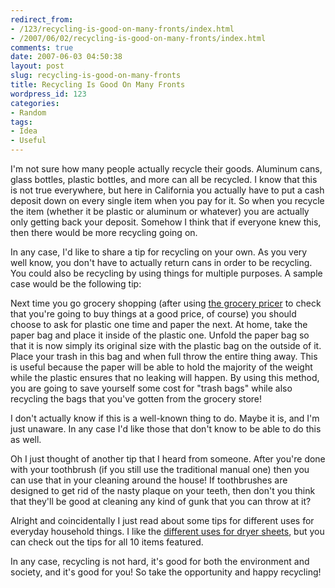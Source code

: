 ```yaml
---
redirect_from:
- /123/recycling-is-good-on-many-fronts/index.html
- /2007/06/02/recycling-is-good-on-many-fronts/index.html
comments: true
date: 2007-06-03 04:50:38
layout: post
slug: recycling-is-good-on-many-fronts
title: Recycling Is Good On Many Fronts
wordpress_id: 123
categories:
- Random
tags:
- Idea
- Useful
---
```


I'm not sure how many people actually recycle their goods.  Aluminum cans, glass bottles, plastic bottles, and more can all be recycled.  I know that this is not true everywhere, but here in California you actually have to put a cash deposit down on every single item when you pay for it.  So when you recycle the item (whether it be plastic or aluminum or whatever) you are actually only getting back your deposit.  Somehow I think that if everyone knew this, then there would be more recycling going on.

In any case, I'd like to share a tip for recycling on your own.  As you very well know, you don't have to actually return cans in order to be recycling.  You could also be recycling by using things for multiple purposes.  A sample case would be the following tip:

Next time you go grocery shopping (after using [the grocery pricer](http://prices.goingthewongway.com/) to check that you're going to buy things at a good price, of course) you should choose to ask for plastic one time and paper the next.  At home, take the paper bag and place it inside of the plastic one.  Unfold the paper bag so that it is now simply its original size with the plastic bag on the outside of it.  Place your trash in this bag and when full throw the entire thing away.  This is useful because the paper will be able to hold the majority of the weight while the plastic ensures that no leaking will happen.  By using this method, you are going to save yourself some cost for "trash bags" while also recycling the bags that you've gotten from the grocery store!

I don't actually know if this is a well-known thing to do.  Maybe it is, and I'm just unaware.  In any case I'd like those that don't know to be able to do this as well.  

Oh I just thought of another tip that I heard from someone.  After you're done with your toothbrush (if you still use the traditional manual one) then you can use that in your cleaning around the house!  If toothbrushes are designed to get rid of the nasty plaque on your teeth, then don't you think that they'll be good at cleaning any kind of gunk that you can throw at it?

Alright and coincidentally I just read about some tips for different uses for everyday household things.  I like the [different uses for dryer sheets](http://www.realsimple.com/realsimple/gallery/0,21863,1030084-5,00.html), but you can check out the tips for all 10 items featured.

In any case, recycling is not hard, it's good for both the environment and society, and it's good for you!  So take the opportunity and happy recycling!

